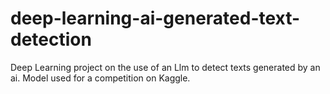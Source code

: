 # deep-learning-ai-generated-text-detection
Deep Learning project on the use of an Llm to detect texts generated by an ai. Model used for a competition on Kaggle.
